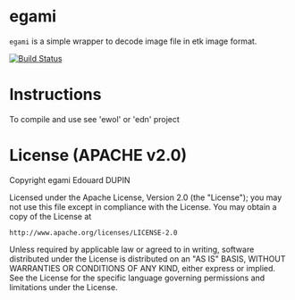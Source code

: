 egami
=====

`egami` is a simple wrapper to decode image file in etk image format.

[![Build Status](https://travis-ci.org/atria-soft/egami.svg?branch=master)](https://travis-ci.org/atria-soft/egami)

Instructions
============

To compile and use see 'ewol' or 'edn' project

License (APACHE v2.0)
=====================
Copyright egami Edouard DUPIN

Licensed under the Apache License, Version 2.0 (the "License");
you may not use this file except in compliance with the License.
You may obtain a copy of the License at

    http://www.apache.org/licenses/LICENSE-2.0

Unless required by applicable law or agreed to in writing, software
distributed under the License is distributed on an "AS IS" BASIS,
WITHOUT WARRANTIES OR CONDITIONS OF ANY KIND, either express or implied.
See the License for the specific language governing permissions and
limitations under the License.

